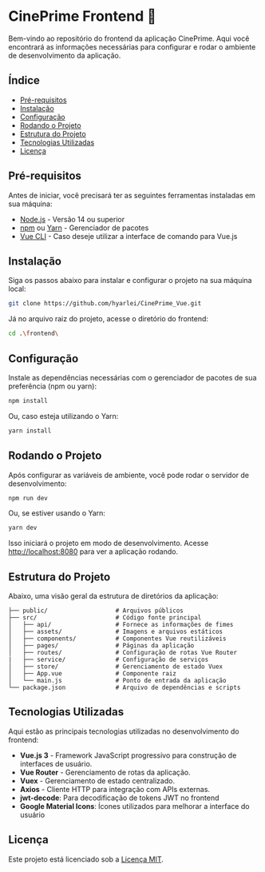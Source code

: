 # CinePrime Frontend 🍿

Bem-vindo ao repositório do frontend da aplicação CinePrime. Aqui você encontrará as informações necessárias para configurar e rodar o ambiente de desenvolvimento da aplicação.

## Índice

- [Pré-requisitos](#pré-requisitos)
- [Instalação](#instalação)
- [Configuração](#configuração)
- [Rodando o Projeto](#rodando-o-projeto)
- [Estrutura do Projeto](#estrutura-do-projeto)
- [Tecnologias Utilizadas](#tecnologias-utilizadas)
- [Licença](#licença)

## Pré-requisitos

Antes de iniciar, você precisará ter as seguintes ferramentas instaladas em sua máquina:

- [Node.js](https://nodejs.org/en/) - Versão 14 ou superior
- [npm](https://www.npmjs.com/) ou [Yarn](https://yarnpkg.com/) - Gerenciador de pacotes
- [Vue CLI](https://cli.vuejs.org/) - Caso deseje utilizar a interface de comando para Vue.js

## Instalação

Siga os passos abaixo para instalar e configurar o projeto na sua máquina local:

```bash
git clone https://github.com/hyarlei/CinePrime_Vue.git
```

Já no arquivo raiz do projeto, acesse o diretório do frontend:

   ```bash
   cd .\frontend\
   ```

## Configuração

Instale as dependências necessárias com o gerenciador de pacotes de sua preferência (npm ou yarn):

   ```bash
   npm install
   ```

   Ou, caso esteja utilizando o Yarn:

   ```bash
   yarn install
   ```

## Rodando o Projeto

Após configurar as variáveis de ambiente, você pode rodar o servidor de desenvolvimento:

```bash
npm run dev
```

Ou, se estiver usando o Yarn:

```bash
yarn dev
```

Isso iniciará o projeto em modo de desenvolvimento. Acesse [http://localhost:8080](http://localhost:8080) para ver a aplicação rodando.

## Estrutura do Projeto

Abaixo, uma visão geral da estrutura de diretórios da aplicação:

```
├── public/                   # Arquivos públicos
├── src/                      # Código fonte principal
│   ├── api/                  # Fornece as informações de fimes
│   ├── assets/               # Imagens e arquivos estáticos
│   ├── components/           # Componentes Vue reutilizáveis
│   ├── pages/                # Páginas da aplicação
│   ├── routes/               # Configuração de rotas Vue Router
|   ├── service/              # Configuração de serviços
│   ├── store/                # Gerenciamento de estado Vuex
│   ├── App.vue               # Componente raiz
│   └── main.js               # Ponto de entrada da aplicação
└── package.json              # Arquivo de dependências e scripts
```

## Tecnologias Utilizadas

Aqui estão as principais tecnologias utilizadas no desenvolvimento do frontend:

- **Vue.js 3** - Framework JavaScript progressivo para construção de interfaces de usuário.
- **Vue Router** - Gerenciamento de rotas da aplicação.
- **Vuex** - Gerenciamento de estado centralizado.
- **Axios** - Cliente HTTP para integração com APIs externas.
- **jwt-decode**: Para decodificação de tokens JWT no frontend
- **Google Material Icons**: Ícones utilizados para melhorar a interface do usuário

## Licença

Este projeto está licenciado sob a [Licença MIT](LICENSE).